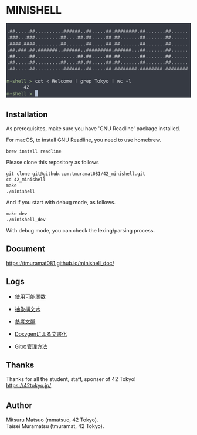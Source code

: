 # MINISHELL
![Image 1](assets/screen_shot1.png)

## Installation
As prerequisites, make sure you have 'GNU Readline' package installed.

For macOS, to install GNU Readline, you need to use homebrew.
```
brew install readline
```
Please clone this repository as follows

```
git clone git@github.com:tmuramat081/42_minishell.git
cd 42_minishell
make
./minishell
```
And if you start with debug mode, as follows.
```
make dev
./minishell_dev
```
With debug mode, you can check the lexing/parsing process.

## Document
https://tmuramat081.github.io/minishell_doc/

## Logs
- [使用可能関数](/assets/funcs.pdf)

- [抽象構文木](/assets/ast.pdf)

- [参考文献](/assets/ref.pdf)

- [Doxygenによる文書化](/assets/doxygen.pdf)

- [Gitの管理方法](/assets/git_manage.pdf)


## Thanks
Thanks for all the student, staff, sponser of 42 Tokyo!  
https://42tokyo.jp/

## Author 　
Mitsuru Matsuo (mmatsuo, 42 Tokyo).  
Taisei Muramatsu (tmuramat, 42 Tokyo). 


